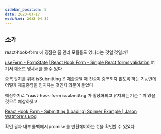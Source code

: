 ```yaml
---
sidebar_position: 5
date: 2023-03-17
modified: 2023-04-30
---
```


## 소개

react-hook-form 에 장점은 폼 관리 모듈들도 있다라는 것일 것일까?

[useForm - FormState | React Hook Form - Simple React forms validation](https://react-hook-form.com/api/useform/formstate/)
여기서 메소드 명세서를 볼 수 있다

중복 방지를 위해
isSubmitting 은 제출중일 때 전송이 중복되지 않도록 하는 기능인데
어떻게 제출중임을 인지하는 것인지 의문이 들었다

예상하기로 "react-hook-form issubmitting 가 활성화되고 유지되는 기준 " 이 있을 것으로 예상하였고

[React Hook Form - Submitting (Loading) Spinner Example | Jason Watmore's Blog](https://jasonwatmore.com/post/2021/09/12/react-hook-form-submitting-loading-spinner-example)

확인 결과 내부 콜백에서 promise 를 반환해야하는 것을 확인할 수 있었다
